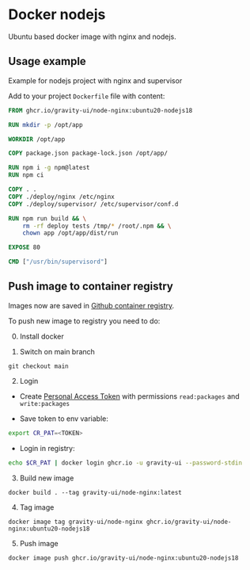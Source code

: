 
# Docker nodejs

Ubuntu based docker image with nginx and nodejs.

## Usage example

Example for nodejs project with nginx and supervisor 

Add to your project `Dockerfile` file with content:

```dockerfile
FROM ghcr.io/gravity-ui/node-nginx:ubuntu20-nodejs18

RUN mkdir -p /opt/app

WORKDIR /opt/app

COPY package.json package-lock.json /opt/app/

RUN npm i -g npm@latest
RUN npm ci

COPY . .
COPY ./deploy/nginx /etc/nginx
COPY ./deploy/supervisor/ /etc/supervisor/conf.d

RUN npm run build && \
    rm -rf deploy tests /tmp/* /root/.npm && \
    chown app /opt/app/dist/run

EXPOSE 80

CMD ["/usr/bin/supervisord"]
```

## Push image to container registry

Images now are saved in [Github container registry](https://github.com/orgs/gravity-ui/packages/container/package/node-nginx).

To push new image to registry you need to do:

0. Install docker

1. Switch on main branch

`git checkout main`

2. Login

- Create [Personal Access Token](https://docs.github.com/en/authentication/keeping-your-account-and-data-secure/creating-a-personal-access-token) with permissions `read:packages` and `write:packages`

- Save token to env variable:

```bash
export CR_PAT=<TOKEN>
```

- Login in registry:

```bash
echo $CR_PAT | docker login ghcr.io -u gravity-ui --password-stdin
```

3. Build new image

`docker build . --tag gravity-ui/node-nginx:latest`

4. Tag image

`docker image tag gravity-ui/node-nginx ghcr.io/gravity-ui/node-nginx:ubuntu20-nodejs18`

5. Push image

`docker image push ghcr.io/gravity-ui/node-nginx:ubuntu20-nodejs18`
